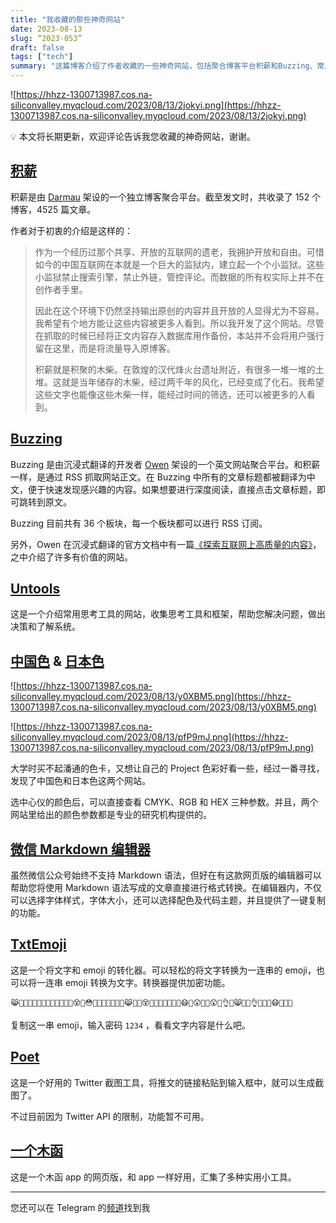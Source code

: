 ```yaml
---
title: "我收藏的那些神奇网站"
date: 2023-08-13
slug: “2023-053”
draft: false
tags: ["tech"]
summary: "这篇博客介绍了作者收藏的一些神奇网站，包括聚合博客平台积薪和Buzzing、常用思考工具网站Untools、色彩查询网站中国色和日本色、微信Markdown编辑器、emoji转换器TxtEmoji和Twitter截图工具Poet、实用小工具汇集网站一个木函等。"
---
```


![https://hhzz-1300713987.cos.na-siliconvalley.myqcloud.com/2023/08/13/2jokyi.png](https://hhzz-1300713987.cos.na-siliconvalley.myqcloud.com/2023/08/13/2jokyi.png)

<aside>
💡 本文将长期更新，欢迎评论告诉我您收藏的神奇网站，谢谢。

</aside>

## [积薪](https://firewood.news/)

积薪是由 [Darmau](https://twitter.com/darmaulee) 架设的一个独立博客聚合平台。截至发文时，共收录了 152 个博客，4525 篇文章。

作者对于初衷的介绍是这样的：

> 作为一个经历过那个共享、开放的互联网的遗老，我拥护开放和自由。可惜如今的中国互联网在本就是一个巨大的监狱内，建立起一个个小监狱。这些小监狱禁止搜索引擎，禁止外链，管控评论。而数据的所有权实际上并不在创作者手里。
> 
> 
> 因此在这个环境下仍然坚持输出原创的内容并且开放的人显得尤为不容易。我希望有个地方能让这些内容被更多人看到。所以我开发了这个网站。尽管在抓取的时候已经将正文内容存入数据库用作备份，本站并不会将用户强行留在这里，而是将流量导入原博客。
> 
> 积薪就是积聚的木柴。在敦煌的汉代烽火台遗址附近，有很多一堆一堆的土堆。这就是当年储存的木柴，经过两千年的风化，已经变成了化石。我希望这些文字也能像这些木柴一样，能经过时间的筛选，还可以被更多的人看到。
> 

## [Buzzing](https://www.buzzing.cc/)

Buzzing 是由沉浸式翻译的开发者 [Owen](https://twitter.com/OwenYoungZh) 架设的一个英文网站聚合平台。和积薪一样，是通过 RSS 抓取网站正文。在 Buzzing 中所有的文章标题都被翻译为中文，便于快速发现感兴趣的内容。如果想要进行深度阅读，直接点击文章标题，即可跳转到原文。

Buzzing 目前共有 36 个板块，每一个板块都可以进行 RSS 订阅。

另外，Owen 在沉浸式翻译的官方文档中有一篇[《探索互联网上高质量的内容》](https://immersivetranslate.com/docs/sites/)，之中介绍了许多有价值的网站。

## [Untools](https://untools.co/)

这是一个介绍常用思考工具的网站，收集思考工具和框架，帮助您解决问题，做出决策和了解系统。

## [中国色](http://zhongguose.com/) & [日本色](https://nipponcolors.com/)

![https://hhzz-1300713987.cos.na-siliconvalley.myqcloud.com/2023/08/13/y0XBM5.png](https://hhzz-1300713987.cos.na-siliconvalley.myqcloud.com/2023/08/13/y0XBM5.png)

![https://hhzz-1300713987.cos.na-siliconvalley.myqcloud.com/2023/08/13/pfP9mJ.png](https://hhzz-1300713987.cos.na-siliconvalley.myqcloud.com/2023/08/13/pfP9mJ.png)

大学时买不起潘通的色卡，又想让自己的 Project 色彩好看一些，经过一番寻找，发现了中国色和日本色这两个网站。

选中心仪的颜色后，可以直接查看 CMYK、RGB 和 HEX 三种参数。并且，两个网站里给出的颜色参数都是专业的研究机构提供的。

## [微信 Markdown 编辑器](https://md.openwrite.cn/)

虽然微信公众号始终不支持 Markdown 语法，但好在有这款网页版的编辑器可以帮助您将使用 Markdown 语法写成的文章直接进行格式转换。在编辑器内，不仅可以选择字体样式，字体大小，还可以选择配色及代码主题，并且提供了一键复制的功能。

## [TxtEmoji](https://txtmoji.com/)

这是一个将文字和 emoji 的转化器。可以轻松的将文字转换为一连串的 emoji，也可以将一连串 emoji 转换为文字。转换器提供加密功能。

```
😹👣🙉🙋👲👏👴🙉👲👨👧👵👙😵👚😳👚👕👶👏👬👏🙊😹👥🙎😵🙉👱👢👲👕👑🙇😷👣😲👫👵😲👣👌👕😸👗👖👌👕🙄👫😷👶👦🙉
```

复制这一串 emoji，输入密码 `1234` ，看看文字内容是什么吧。

## [Poet](https://poet.so/)

这是一个好用的 Twitter 截图工具，将推文的链接粘贴到输入框中，就可以生成截图了。

不过目前因为 Twitter API 的限制，功能暂不可用。

## [一个木函](https://ol.woobx.cn/)

这是一个木函 app 的网页版，和 app 一样好用，汇集了多种实用小工具。

---

您还可以在 Telegram 的[频道](https://t.me/justgoidea)找到我